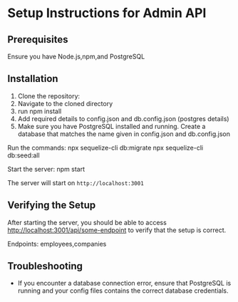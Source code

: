 # Setup Instructions for Admin API

## Prerequisites

Ensure you have Node.js,npm,and PostgreSQL

## Installation

1. Clone the repository:
2. Navigate to the cloned directory
3. run npm install
4. Add required details to config.json and db.config.json (postgres details)
5. Make sure you have PostgreSQL installed and running.
   Create a database that matches the name given in config.json and db.config.json

Run the commands:
npx sequelize-cli db:migrate
npx sequelize-cli db:seed:all

Start the server:
npm start

The server will start on `http://localhost:3001`

## Verifying the Setup

After starting the server, you should be able to access [http://localhost:3001/api/some-endpoint](http://localhost:3001/api/some-endpoint) to verify that the setup is correct.

Endpoints: employees,companies

## Troubleshooting

- If you encounter a database connection error, ensure that PostgreSQL is running and your config files contains the correct database credentials.

